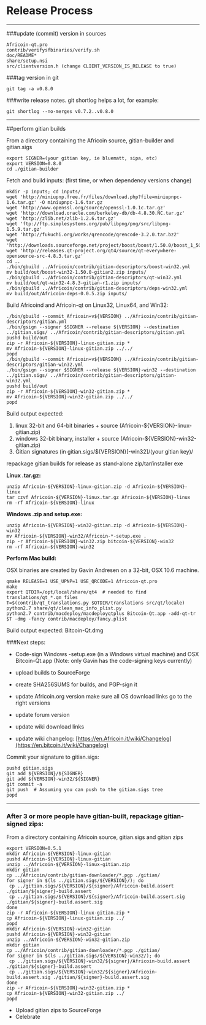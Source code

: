 Release Process
====================

* * *

###update (commit) version in sources


	Africoin-qt.pro
	contrib/verifysfbinaries/verify.sh
	doc/README*
	share/setup.nsi
	src/clientversion.h (change CLIENT_VERSION_IS_RELEASE to true)

###tag version in git

	git tag -a v0.8.0

###write release notes. git shortlog helps a lot, for example:

	git shortlog --no-merges v0.7.2..v0.8.0

* * *

##perform gitian builds

 From a directory containing the Africoin source, gitian-builder and gitian.sigs
  
	export SIGNER=(your gitian key, ie bluematt, sipa, etc)
	export VERSION=0.8.0
	cd ./gitian-builder

 Fetch and build inputs: (first time, or when dependency versions change)

	mkdir -p inputs; cd inputs/
	wget 'http://miniupnp.free.fr/files/download.php?file=miniupnpc-1.6.tar.gz' -O miniupnpc-1.6.tar.gz
	wget 'http://www.openssl.org/source/openssl-1.0.1c.tar.gz'
	wget 'http://download.oracle.com/berkeley-db/db-4.8.30.NC.tar.gz'
	wget 'http://zlib.net/zlib-1.2.6.tar.gz'
	wget 'ftp://ftp.simplesystems.org/pub/libpng/png/src/libpng-1.5.9.tar.gz'
	wget 'http://fukuchi.org/works/qrencode/qrencode-3.2.0.tar.bz2'
	wget 'http://downloads.sourceforge.net/project/boost/boost/1.50.0/boost_1_50_0.tar.bz2'
	wget 'http://releases.qt-project.org/qt4/source/qt-everywhere-opensource-src-4.8.3.tar.gz'
	cd ..
	./bin/gbuild ../Africoin/contrib/gitian-descriptors/boost-win32.yml
	mv build/out/boost-win32-1.50.0-gitian2.zip inputs/
	./bin/gbuild ../Africoin/contrib/gitian-descriptors/qt-win32.yml
	mv build/out/qt-win32-4.8.3-gitian-r1.zip inputs/
	./bin/gbuild ../Africoin/contrib/gitian-descriptors/deps-win32.yml
	mv build/out/Africoin-deps-0.0.5.zip inputs/

 Build Africoind and Africoin-qt on Linux32, Linux64, and Win32:
  
	./bin/gbuild --commit Africoin=v${VERSION} ../Africoin/contrib/gitian-descriptors/gitian.yml
	./bin/gsign --signer $SIGNER --release ${VERSION} --destination ../gitian.sigs/ ../Africoin/contrib/gitian-descriptors/gitian.yml
	pushd build/out
	zip -r Africoin-${VERSION}-linux-gitian.zip *
	mv Africoin-${VERSION}-linux-gitian.zip ../../
	popd
	./bin/gbuild --commit Africoin=v${VERSION} ../Africoin/contrib/gitian-descriptors/gitian-win32.yml
	./bin/gsign --signer $SIGNER --release ${VERSION}-win32 --destination ../gitian.sigs/ ../Africoin/contrib/gitian-descriptors/gitian-win32.yml
	pushd build/out
	zip -r Africoin-${VERSION}-win32-gitian.zip *
	mv Africoin-${VERSION}-win32-gitian.zip ../../
	popd

  Build output expected:

  1. linux 32-bit and 64-bit binaries + source (Africoin-${VERSION}-linux-gitian.zip)
  2. windows 32-bit binary, installer + source (Africoin-${VERSION}-win32-gitian.zip)
  3. Gitian signatures (in gitian.sigs/${VERSION}[-win32]/(your gitian key)/

repackage gitian builds for release as stand-alone zip/tar/installer exe

**Linux .tar.gz:**

	unzip Africoin-${VERSION}-linux-gitian.zip -d Africoin-${VERSION}-linux
	tar czvf Africoin-${VERSION}-linux.tar.gz Africoin-${VERSION}-linux
	rm -rf Africoin-${VERSION}-linux

**Windows .zip and setup.exe:**

	unzip Africoin-${VERSION}-win32-gitian.zip -d Africoin-${VERSION}-win32
	mv Africoin-${VERSION}-win32/Africoin-*-setup.exe .
	zip -r Africoin-${VERSION}-win32.zip bitcoin-${VERSION}-win32
	rm -rf Africoin-${VERSION}-win32

**Perform Mac build:**

  OSX binaries are created by Gavin Andresen on a 32-bit, OSX 10.6 machine.

	qmake RELEASE=1 USE_UPNP=1 USE_QRCODE=1 Africoin-qt.pro
	make
	export QTDIR=/opt/local/share/qt4  # needed to find translations/qt_*.qm files
	T=$(contrib/qt_translations.py $QTDIR/translations src/qt/locale)
	python2.7 share/qt/clean_mac_info_plist.py
	python2.7 contrib/macdeploy/macdeployqtplus Bitcoin-Qt.app -add-qt-tr $T -dmg -fancy contrib/macdeploy/fancy.plist

 Build output expected: Bitcoin-Qt.dmg

###Next steps:

* Code-sign Windows -setup.exe (in a Windows virtual machine) and
  OSX Bitcoin-Qt.app (Note: only Gavin has the code-signing keys currently)

* upload builds to SourceForge

* create SHA256SUMS for builds, and PGP-sign it

* update Africoin.org version
  make sure all OS download links go to the right versions

* update forum version

* update wiki download links

* update wiki changelog: [https://en.Africoin.it/wiki/Changelog](https://en.bitcoin.it/wiki/Changelog)

Commit your signature to gitian.sigs:

	pushd gitian.sigs
	git add ${VERSION}/${SIGNER}
	git add ${VERSION}-win32/${SIGNER}
	git commit -a
	git push  # Assuming you can push to the gitian.sigs tree
	popd

-------------------------------------------------------------------------

### After 3 or more people have gitian-built, repackage gitian-signed zips:

From a directory containing Africoin source, gitian.sigs and gitian zips

	export VERSION=0.5.1
	mkdir Africoin-${VERSION}-linux-gitian
	pushd Africoin-${VERSION}-linux-gitian
	unzip ../Africoin-${VERSION}-linux-gitian.zip
	mkdir gitian
	cp ../Africoin/contrib/gitian-downloader/*.pgp ./gitian/
	for signer in $(ls ../gitian.sigs/${VERSION}/); do
	 cp ../gitian.sigs/${VERSION}/${signer}/Africoin-build.assert ./gitian/${signer}-build.assert
	 cp ../gitian.sigs/${VERSION}/${signer}/Africoin-build.assert.sig ./gitian/${signer}-build.assert.sig
	done
	zip -r Africoin-${VERSION}-linux-gitian.zip *
	cp Africoin-${VERSION}-linux-gitian.zip ../
	popd
	mkdir Africoin-${VERSION}-win32-gitian
	pushd Africoin-${VERSION}-win32-gitian
	unzip ../Africoin-${VERSION}-win32-gitian.zip
	mkdir gitian
	cp ../Africoin/contrib/gitian-downloader/*.pgp ./gitian/
	for signer in $(ls ../gitian.sigs/${VERSION}-win32/); do
	 cp ../gitian.sigs/${VERSION}-win32/${signer}/Africoin-build.assert ./gitian/${signer}-build.assert
	 cp ../gitian.sigs/${VERSION}-win32/${signer}/Africoin-build.assert.sig ./gitian/${signer}-build.assert.sig
	done
	zip -r Africoin-${VERSION}-win32-gitian.zip *
	cp Africoin-${VERSION}-win32-gitian.zip ../
	popd

- Upload gitian zips to SourceForge
- Celebrate 
